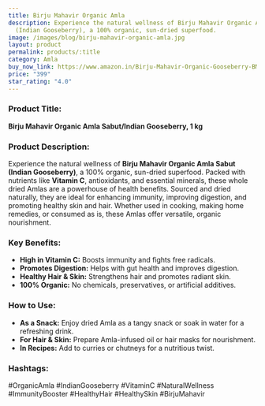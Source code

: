 ```yaml
---
title: Birju Mahavir Organic Amla
description: Experience the natural wellness of Birju Mahavir Organic Amla Sabut
  (Indian Gooseberry), a 100% organic, sun-dried superfood.
image: /images/blog/birju-mahavir-organic-amla.jpg
layout: product
permalink: products/:title
category: Amla
buy_now_link: https://www.amazon.in/Birju-Mahavir-Organic-Gooseberry-BMKB-214/dp/B07CZ2D3CS/ref=sr_1_26?crid=9NCKR3RZI9QI&tag=ayushmonk-21
price: "399"
star_rating: "4.0"
---
```

### Product Title:
**Birju Mahavir Organic Amla Sabut/Indian Gooseberry, 1 kg**

### Product Description:
Experience the natural wellness of **Birju Mahavir Organic Amla Sabut (Indian Gooseberry)**, a 100% organic, sun-dried superfood. Packed with nutrients like **Vitamin C**, antioxidants, and essential minerals, these whole dried Amlas are a powerhouse of health benefits. Sourced and dried naturally, they are ideal for enhancing immunity, improving digestion, and promoting healthy skin and hair. Whether used in cooking, making home remedies, or consumed as is, these Amlas offer versatile, organic nourishment.

### Key Benefits:
- **High in Vitamin C:** Boosts immunity and fights free radicals.
- **Promotes Digestion:** Helps with gut health and improves digestion.
- **Healthy Hair & Skin:** Strengthens hair and promotes radiant skin.
- **100% Organic:** No chemicals, preservatives, or artificial additives.
  
### How to Use:
- **As a Snack:** Enjoy dried Amla as a tangy snack or soak in water for a refreshing drink.
- **For Hair & Skin:** Prepare Amla-infused oil or hair masks for nourishment.
- **In Recipes:** Add to curries or chutneys for a nutritious twist.

### Hashtags:
#OrganicAmla #IndianGooseberry #VitaminC #NaturalWellness #ImmunityBooster #HealthyHair #HealthySkin #BirjuMahavir

